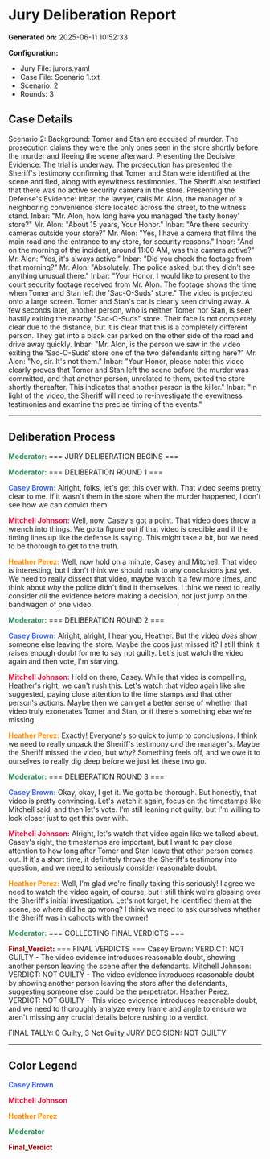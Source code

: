 # Jury Deliberation Report

**Generated on:** 2025-06-11 10:52:33

**Configuration:**
- Jury File: jurors.yaml
- Case File: Scenario 1.txt
- Scenario: 2
- Rounds: 3

## Case Details

Scenario 2: 
Background: Tomer and Stan are accused of murder. The prosecution claims they were the only ones seen in the store shortly before the murder and fleeing the scene afterward.
Presenting the Decisive Evidence: The trial is underway. The prosecution has presented the Sheriff's testimony confirming that Tomer and Stan were identified at the scene and fled, along with eyewitness testimonies. The Sheriff also testified that there was no active security camera in the store.
Presenting the Defense's Evidence: Inbar, the lawyer, calls Mr. Alon, the manager of a neighboring convenience store located across the street, to the witness stand. Inbar: "Mr. Alon, how long have you managed 'the tasty honey' store?" Mr. Alon: "About 15 years, Your Honor." Inbar: "Are there security cameras outside your store?" Mr. Alon: "Yes, I have a camera that films the main road and the entrance to my store, for security reasons." Inbar: "And on the morning of the incident, around 11:00 AM, was this camera active?" Mr. Alon: "Yes, it's always active." Inbar: "Did you check the footage from that morning?" Mr. Alon: "Absolutely. The police asked, but they didn't see anything unusual there." Inbar: "Your Honor, I would like to present to the court security footage received from Mr. Alon. The footage shows the time when Tomer and Stan left the 'Sac-O-Suds' store." The video is projected onto a large screen. Tomer and Stan's car is clearly seen driving away. A few seconds later, another person, who is neither Tomer nor Stan, is seen hastily exiting the nearby "Sac-O-Suds" store. Their face is not completely clear due to the distance, but it is clear that this is a completely different person. They get into a black car parked on the other side of the road and drive away quickly. Inbar: "Mr. Alon, is the person we saw in the video exiting the 'Sac-O-Suds' store one of the two defendants sitting here?" Mr. Alon: "No, sir. It's not them." Inbar: "Your Honor, please note: this video clearly proves that Tomer and Stan left the scene before the murder was committed, and that another person, unrelated to them, exited the store shortly thereafter. This indicates that another person is the killer." Inbar: "In light of the video, the Sheriff will need to re-investigate the eyewitness testimonies and examine the precise timing of the events."

---

## Deliberation Process

<span style="color: #2E8B57"><strong>Moderator:</strong></span> === JURY DELIBERATION BEGINS ===

<span style="color: #2E8B57"><strong>Moderator:</strong></span> === DELIBERATION ROUND 1 ===

<span style="color: #4169E1"><strong>Casey Brown:</strong></span> Alright, folks, let's get this over with. That video seems pretty clear to me. If it wasn't them in the store when the murder happened, I don't see how we can convict them.

<span style="color: #DC143C"><strong>Mitchell Johnson:</strong></span> Well, now, Casey's got a point. That video does throw a wrench into things. We gotta figure out if that video is credible and if the timing lines up like the defense is saying. This might take a bit, but we need to be thorough to get to the truth.

<span style="color: #FF8C00"><strong>Heather Perez:</strong></span> Well, now hold on a minute, Casey and Mitchell. That video *is* interesting, but I don't think we should rush to any conclusions just yet. We need to really dissect that video, maybe watch it a few more times, and think about *why* the police didn't find it themselves. I think we need to really consider *all* the evidence before making a decision, not just jump on the bandwagon of one video.

<span style="color: #2E8B57"><strong>Moderator:</strong></span> === DELIBERATION ROUND 2 ===

<span style="color: #4169E1"><strong>Casey Brown:</strong></span> Alright, alright, I hear you, Heather. But the video *does* show someone else leaving the store. Maybe the cops just missed it? I still think it raises enough doubt for me to say not guilty. Let's just watch the video again and then vote, I'm starving.

<span style="color: #DC143C"><strong>Mitchell Johnson:</strong></span> Hold on there, Casey. While that video is compelling, Heather's right, we can't rush this. Let's watch that video again like she suggested, paying close attention to the time stamps and that other person's actions. Maybe then we can get a better sense of whether that video truly exonerates Tomer and Stan, or if there's something else we're missing.

<span style="color: #FF8C00"><strong>Heather Perez:</strong></span> Exactly! Everyone's so quick to jump to conclusions. I think we need to really unpack the Sheriff's testimony *and* the manager's. Maybe the Sheriff missed the video, but *why*? Something feels off, and we owe it to ourselves to really dig deep before we just let these two go.

<span style="color: #2E8B57"><strong>Moderator:</strong></span> === DELIBERATION ROUND 3 ===

<span style="color: #4169E1"><strong>Casey Brown:</strong></span> Okay, okay, I get it. We gotta be thorough. But honestly, that video is pretty convincing. Let's watch it again, focus on the timestamps like Mitchell said, and then let's vote. I'm still leaning not guilty, but I'm willing to look closer just to get this over with.

<span style="color: #DC143C"><strong>Mitchell Johnson:</strong></span> Alright, let's watch that video again like we talked about. Casey's right, the timestamps are important, but I want to pay close attention to how long after Tomer and Stan leave that other person comes out. If it's a short time, it definitely throws the Sheriff's testimony into question, and we need to seriously consider reasonable doubt.

<span style="color: #FF8C00"><strong>Heather Perez:</strong></span> Well, I'm glad we're finally taking this seriously! I agree we need to watch the video again, of course, but I still think we're glossing over the Sheriff's initial investigation. Let's not forget, he identified them at the scene, so where did he go wrong? I think we need to ask ourselves whether the Sheriff was in cahoots with the owner!

<span style="color: #2E8B57"><strong>Moderator:</strong></span> === COLLECTING FINAL VERDICTS ===

<span style="color: #8B0000"><strong>Final_Verdict:</strong></span> === FINAL VERDICTS ===
Casey Brown: VERDICT: NOT GUILTY - The video evidence introduces reasonable doubt, showing another person leaving the scene after the defendants.
Mitchell Johnson: VERDICT: NOT GUILTY - The video evidence introduces reasonable doubt by showing another person leaving the store after the defendants, suggesting someone else could be the perpetrator.
Heather Perez: VERDICT: NOT GUILTY - This video evidence introduces reasonable doubt, and we need to thoroughly analyze every frame and angle to ensure we aren't missing any crucial details before rushing to a verdict.

FINAL TALLY: 0 Guilty, 3 Not Guilty
JURY DECISION: NOT GUILTY


---

## Color Legend

<span style="color: #4169E1"><strong>Casey Brown</strong></span>

<span style="color: #DC143C"><strong>Mitchell Johnson</strong></span>

<span style="color: #FF8C00"><strong>Heather Perez</strong></span>

<span style="color: #2E8B57"><strong>Moderator</strong></span>

<span style="color: #8B0000"><strong>Final_Verdict</strong></span>

